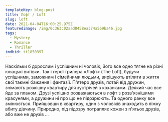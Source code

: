 ```yaml
---
templateKey: blog-post
title: Лофт / Loft
slug: loft
date: 2021-04-04T16:00:25.975Z
featuredimage: /img/0c363c02aad8458ea374a569ba46.jpg
tags:
  - Mystery
  - Romance
  - Thriller
imdbid: tt1850397
---
```

Наскільки б дорослим і успішним ні чоловік, його все одно тягне на різні юнацькі витівки. Так і герої трилера «Лофт» (The Loft), будучи успішними, заможним і сімейними людьми, вирішують втілити в життя свої таємні бажання і фантазії. П'ятеро друзів, потай від дружин, знімають розкішну квартиру для зустрічей з коханками. Деякий час все йде за планом. Друзі успішно розважаються в лофт з розв'язнішими красунями, а дружини ні про що не підозрюють. Та одного ранку все змінюється. Прийшовши в квартиру, один з чоловіків знаходить в ліжку вбиту дівчину. Природно, під підозру потрапляє кожен з п'ятьох друзів, або вже не друзів ...
